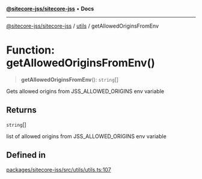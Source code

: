 [**@sitecore-jss/sitecore-jss**](../../README.md) • **Docs**

***

[@sitecore-jss/sitecore-jss](../../README.md) / [utils](../README.md) / getAllowedOriginsFromEnv

# Function: getAllowedOriginsFromEnv()

> **getAllowedOriginsFromEnv**(): `string`[]

Gets allowed origins from JSS_ALLOWED_ORIGINS env variable

## Returns

`string`[]

list of allowed origins from JSS_ALLOWED_ORIGINS env variable

## Defined in

[packages/sitecore-jss/src/utils/utils.ts:107](https://github.com/Sitecore/jss/blob/19bb6642e4427b5db18d1ab2d795fea2aea54ea3/packages/sitecore-jss/src/utils/utils.ts#L107)
